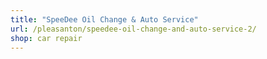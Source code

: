 ```yaml
---
title: "SpeeDee Oil Change & Auto Service"
url: /pleasanton/speedee-oil-change-and-auto-service-2/
shop: car repair
---
```

